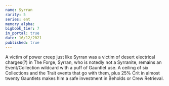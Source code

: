 ```yaml
---
name: Syrran
rarity: 5
series: ent
memory_alpha:
bigbook_tier: 7
in_portal: true
date: 16/12/2021
published: true
---
```


A victim of power creep just like Syrran was a victim of desert electrical charges(?) in The Forge, Syrran, who is notedly not a Syrranite, remains an Event/Collection wildcard with a puff of Gauntlet use. A ceiling of six Collections and the Trait events that go with them, plus 25% Crit in almost twenty Gauntlets makes him a safe investment in Beholds or Crew Retrieval.
